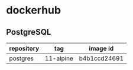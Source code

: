 # dockerhub
## PostgreSQL
| repository | tag | image id |
-------------|-----|----------|
| postgres   | 11-alpine | b4b1ccd24691 |

